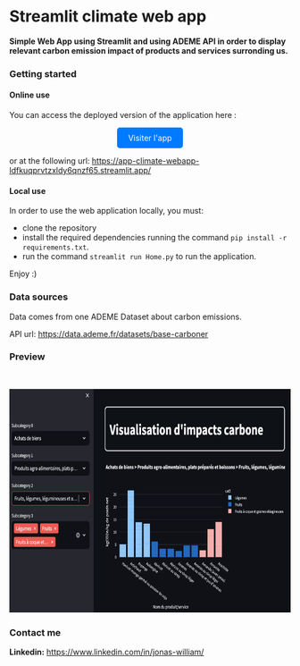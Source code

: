 # Streamlit climate web app

**Simple Web App using Streamlit and using ADEME API in order to display relevant carbon emission impact of products and services surronding us.**

### Getting started

#### Online use

You can access the deployed version of the application here :

<div style="display: flex; justify-content: center;">
<a href="https://app-climate-webapp-ldfkuqprvtzxldy6qnzf65.streamlit.app/" style="display: inline-block; padding: 10px 20px; background-color: #007BFF; color: white; text-decoration: none; border-radius: 5px;">Visiter l'app</a>
</div>

or at the following url: https://app-climate-webapp-ldfkuqprvtzxldy6qnzf65.streamlit.app/

#### Local use

In order to use the web application locally, you must:
- clone the repository
- install the required dependencies running the command ```pip install -r requirements.txt```.
- run the command ```streamlit run Home.py``` to run the application.

Enjoy :) 

### Data sources

Data comes from one ADEME Dataset about carbon emissions.

API url: https://data.ademe.fr/datasets/base-carboner

### Preview

<br>
<p align="center">
<img src="preview.png" alt="Preview of the web application" width="700" height="400">
</p>
<!-- ![Preview of the web application](preview.png) -->

### Contact me

**Linkedin:** https://www.linkedin.com/in/jonas-william/

<!-- Ressources : https://www.youtube.com/watch?v=gr_KyGfO_eU&list=PLtqF5YXg7GLmCvTswG32NqQypOuYkPRUE&index=36 -->